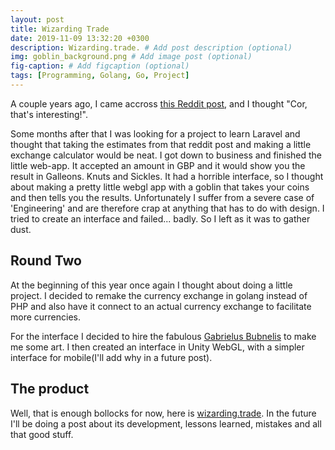 ```yaml
---
layout: post
title: Wizarding Trade
date: 2019-11-09 13:32:20 +0300
description: Wizarding.trade. # Add post description (optional)
img: goblin_background.png # Add image post (optional)
fig-caption: # Add figcaption (optional)
tags: [Programming, Golang, Go, Project]
---
```

A couple years ago, I came accross [this Reddit post](https://www.reddit.com/r/harrypotter/comments/43qv9c/lets_talk_wizard_money_a_look_through_everything/), and I thought "Cor, that's interesting!".

Some months after that I was looking for a project to learn Laravel and thought that taking the estimates from that reddit post and making a little exchange calculator would be neat. I got down to business and finished the little web-app. It accepted an amount in GBP and it would show you the result in Galleons. Knuts and Sickles. It had a horrible interface, so I thought about making a pretty little webgl app with a goblin that takes your coins and then tells you the results. Unfortunately I suffer from a severe case of 'Engineering' and are therefore crap at anything that has to do with design. I tried to create an interface and failed... badly. So I left as it was to gather dust.

## Round Two
At the beginning of this year once again I thought about doing a little project. I decided to remake the currency exchange in golang instead of PHP and also have it connect to an actual currency exchange to facilitate more currencies.

For the interface I decided to hire the fabulous [Gabrielus Bubnelis](https://www.artstation.com/bubnelis) to make me some art. I then created an interface in Unity WebGL, with a simpler interface for mobile(I'll add why in a future post).

## The product
Well, that is enough bollocks for now, here is [wizarding.trade](https://wizarding.trade). In the future I'll be doing a post about its development, lessons learned, mistakes and all that good stuff.